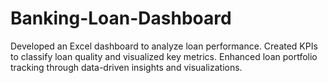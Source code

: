 # Banking-Loan-Dashboard
Developed an Excel dashboard to analyze loan performance.  Created KPIs to classify loan quality and visualized key metrics.  Enhanced loan portfolio tracking through data-driven insights and visualizations.
